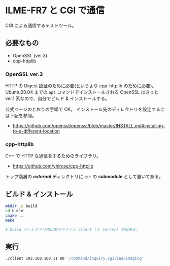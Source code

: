 # ILME-FR7 と CGI で通信
CGI による通信するテストツール。

## 必要なもの
* OpenSSL (ver.3)
* cpp-httplib

### OpenSSL ver.3
HTTP の Digest 認証のために必要(というより cpp-httplib のために必要)。
Ubuntu20.04 までの `apt` コマンドでインストールされる OpenSSL はきっと ver.1 系なので、自分でビルド & インストールする。

公式ページのとおりの手順で OK。
インストール先のディレクトリを設定するには下記を参照。
* https://github.com/openssl/openssl/blob/master/INSTALL.md#installing-to-a-different-location

### cpp-httplib
C++ で HTTP な通信をするためのライブラリ。
* https://github.com/yhirose/cpp-httplib

トップ階層の ***external*** ディレクトリに `git` の **submodule** として置いてある。

## ビルド & インストール
```bash
mkdir -p build
cd build
cmake ..
make

# build ディレクトリ内に実行ファイル client (と server) が出来る。
```

## 実行
```bash
./client 192.168.100.11 80 '/command/inquiry.cgi?inq=imaging'
```
